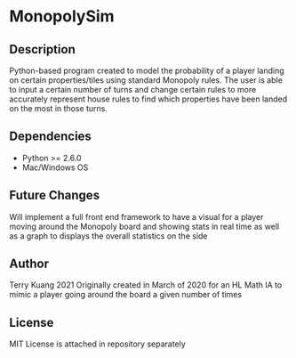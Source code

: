 # MonopolySim

## Description
Python-based program created to model the probability of a player landing on certain properties/tiles using standard Monopoly rules. The user is able to input a certain number of turns and change certain rules to more accurately represent house rules to find which properties have been landed on the most in those turns.

## Dependencies
* Python >= 2.6.0
* Mac/Windows OS

## Future Changes
Will implement a full front end framework to have a visual for a player moving around the Monopoly board and showing stats in real time as well as a graph to displays the overall statistics on the side

## Author
Terry Kuang 2021
Originally created in March of 2020 for an HL Math IA to mimic a player going around the board a given number of times

## License
MIT License is attached in repository separately

